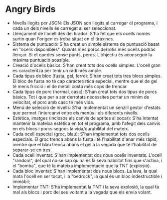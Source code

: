 # Angry Birds

- Nivells llegits per JSON: Els JSON son llegits al carregar el programa, i cada un dels nivells és carregat al ser seleccionat.
- Llençament de l'ocell des del tirador: S'ha fet que els ocells només surtin quan l'origen es troba situat en el tiraxines.
- Sistema de puntuació: S'ha creat un simple sistema de puntuació basat en "ocells disponibles". Quants més porcs derrotis més ocells podràs llençar. Si et quedes sense punts, perds. L'objectiu és aconseguir la màxima puntuació possible.
- Creació d'ocells bàsics: S'han creat tots dos ocells simples. L'ocell gran es caracteritza per tenir un radi més ample.
- Cada tipus de bloc (fusta, gel, ferro): S'han creat tots tres blocs simples. El bloc de fusta no té cap característica especial, mentre que el de gel té mens fricció i el de metall costa més cops de trencar.
- Cada tipus de porc (normal, casc): S'han creat tots dos tipus de porcs bàsics. Tot i que per a ser derrotats necessites portar un mínim de velocitat, el porc amb casc té més vida.
- Menú de selecció de nivells: S'ha implementat un senzill gestor d'estats que permet l'intercanvi entre els menús i els diferents nivells.
- Estètica, imatges (inclosos els canvis de sprites al xocar): S'ha intentat mantenir la mateixa estètica en tot el programa, amb l'afegit dels canvis en els blocs i porcs segons la vida/durabilitat del mateix.
- Cada ocell especial (groc, blau): S'han implementat tots dos ocells especials. El groc trenca abans la fusta i té l'habilitat d'anar més ràpid, mentre que el blau trenca abans el gel a la vegada que té l'habilitat de separar-se en tres.
- Cada ocell inventat: S'han implementat dos nous ocells inventats. L'ocell "random", del qual no se sap quina és la seva habilitat fins que s'activa, i el "bomba", que té la mateixa implementació que la TNT (explosió).
- Cada bloc inventat: S'han implementat dos nous blocs. La lava, la qual mata l'ocell en ser tocat, i la "bedrock", la qual és un bloc indestructible i immòbil;
- Implementar TNT: S'ha implementat la TNT i la seva explosió, la qual fa mal als blocs i porc del seu voltant a la vegada que els envia volant.
